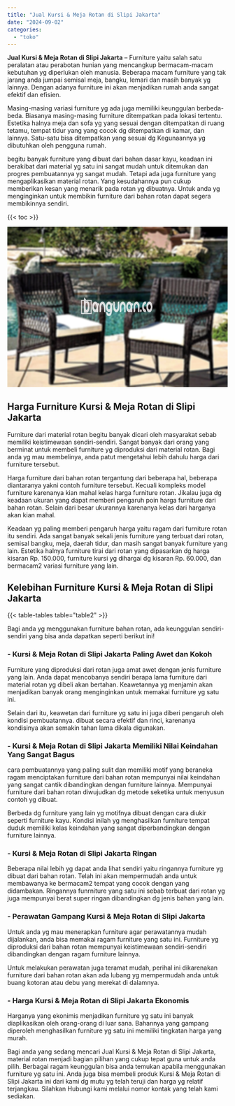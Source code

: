 ```yaml
---
title: "Jual Kursi & Meja Rotan di Slipi Jakarta"
date: "2024-09-02"
categories: 
  - "toko"
---
```


**Jual Kursi & Meja Rotan di Slipi Jakarta** – Furniture yaitu salah satu peralatan atau perabotan hunian yang mencangkup bermacam-macam kebutuhan yg diperlukan oleh manusia. Beberapa macam furniture yang tak jarang anda jumpai semisal meja, bangku, lemari dan masih banyak yg lainnya. Dengan adanya furniture ini akan menjadikan rumah anda sangat efektif dan efisien.

Masing-masing variasi furniture yg ada juga memiliki keunggulan berbeda-beda. Biasanya masing-masing furniture ditempatkan pada lokasi tertentu. Estetika halnya meja dan sofa yg yang sesuai dengan ditempatkan di ruang tetamu, tempat tidur yang yang cocok dg ditempatkan di kamar, dan lainnya. Satu-satu bisa ditempatkan yang sesuai dg Kegunaannya yg dibutuhkan oleh pengguna rumah.

begitu banyak furniture yang dibuat dari bahan dasar kayu, keadaan ini berakibat dari material yg satu ini sangat mudah untuk ditemukan dan progres pembuatannya yg sangat mudah. Tetapi ada juga furniture yang mengaplikasikan material rotan. Yang kesudahannya pun cukup memberikan kesan yang menarik pada rotan yg dibuatnya. Untuk anda yg menginginkan untuk membikin furniture dari bahan rotan dapat segera membikinnya sendiri.

{{< toc >}}

![Jual Kursi & Meja Rotan di Slipi Jakarta](/images/kursi-meja-rotan-murah33.png)

## Harga Furniture Kursi & Meja Rotan di Slipi Jakarta

Furniture dari material rotan begitu banyak dicari oleh masyarakat sebab memiliki keistimewaan sendiri-sendiri. Sangat banyak dari orang yang berminat untuk membeli furniture yg diproduksi dari material rotan. Bagi anda yg mau membelinya, anda patut mengetahui lebih dahulu harga dari furniture tersebut.

Harga furniture dari bahan rotan tergantung dari beberapa hal, beberapa diantaranya yakni contoh furniture tersebut. Kecuali kompleks model furniture karenanya kian mahal kelas harga furniture rotan. Jikalau juga dg keadaan ukuran yang dapat memberi pengaruh poin harga furniture dari bahan rotan. Selain dari besar ukurannya karenanya kelas dari harganya akan kian mahal.

Keadaan yg paling memberi pengaruh harga yaitu ragam dari furniture rotan itu sendiri. Ada sangat banyak sekali jenis furniture yang terbuat dari rotan, semisal bangku, meja, daerah tidur, dan masih sangat banyak furniture yang lain. Estetika halnya furniture tirai dari rotan yang dipasarkan dg harga kisaran Rp. 150.000, furniture kursi yg dihargai dg kisaran Rp. 60.000, dan bermacam2 variasi furniture yang lain.

## Kelebihan Furniture Kursi & Meja Rotan di Slipi Jakarta

{{< table-tables table="table2" >}}

Bagi anda yg menggunakan furniture bahan rotan, ada keunggulan sendiri-sendiri yang bisa anda dapatkan seperti berikut ini!

### \- Kursi & Meja Rotan di Slipi Jakarta Paling Awet dan Kokoh

Furniture yang diproduksi dari rotan juga amat awet dengan jenis furniture yang lain. Anda dapat mencobanya sendiri berapa lama furniture dari material rotan yg dibeli akan bertahan. Keawetannya yg menjamin akan menjadikan banyak orang menginginkan untuk memakai furniture yg satu ini.

Selain dari itu, keawetan dari furniture yg satu ini juga diberi pengaruh oleh kondisi pembuatannya. dibuat secara efektif dan rinci, karenanya kondisinya akan semakin tahan lama dikala digunakan.

### \- Kursi & Meja Rotan di Slipi Jakarta Memiliki Nilai Keindahan Yang Sangat Bagus

cara pembuatannya yang paling sulit dan memiliki motif yang beraneka ragam menciptakan furniture dari bahan rotan mempunyai nilai keindahan yang sangat cantik dibandingkan dengan furniture lainnya. Mempunyai furniture dari bahan rotan diwujudkan dg metode seketika untuk menyusun contoh yg dibuat.

Berbeda dg furniture yang lain yg motifnya dibuat dengan cara diukir seperti furniture kayu. Kondisi inilah yg menghasilkan furniture tempat duduk memiliki kelas keindahan yang sangat diperbandingkan dengan furniture lainnya.

### \- Kursi & Meja Rotan di Slipi Jakarta Ringan

Beberapa nilai lebih yg dapat anda lihat sendiri yaitu ringannya furniture yg dibuat dari bahan rotan. Telah ini akan mempermudah anda untuk membawanya ke bermacam2 tempat yang cocok dengan yang didambakan. Ringannya funrniture yang satu ini sebab terbuat dari rotan yg juga mempunyai berat super ringan dibandingkan dg jenis bahan yang lain.

### \- Perawatan Gampang Kursi & Meja Rotan di Slipi Jakarta

Untuk anda yg mau menerapkan furniture agar perawatannya mudah dijalankan, anda bisa memakai ragam furniture yang satu ini. Furniture yg diproduksi dari bahan rotan mempunyai keistimewaan sendiri-sendiri dibandingkan dengan ragam furniture lainnya.

Untuk melakukan perawatan juga teramat mudah, perihal ini dikarenakan furniture dari bahan rotan akan ada lubang yg mempermudah anda untuk buang kotoran atau debu yang merekat di dalamnya.

### \- Harga Kursi & Meja Rotan di Slipi Jakarta Ekonomis

Harganya yang ekonimis menjadikan furniture yg satu ini banyak diaplikasikan oleh orang-orang di luar sana. Bahannya yang gampang diperoleh menghasilkan furniture yg satu ini memiliki tingkatan harga yang murah.

Bagi anda yang sedang mencari Jual Kursi & Meja Rotan di Slipi Jakarta, material rotan menjadi bagian pilihan yang cukup tepat guna untuk anda pilih. Berbagai ragam keunggulan bisa anda temukan apabila menggunakan furniture yg satu ini. Anda juga bisa membeli produk Kursi & Meja Rotan di Slipi Jakarta ini dari kami dg mutu yg telah teruji dan harga yg relatif terjangkau. Silahkan Hubungi kami melalui nomor kontak yang telah kami sediakan.
